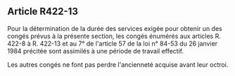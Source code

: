 ## Article R422-13

Pour la détermination de la durée des services exigée pour obtenir un des congés prévus à la présente section,
les congés énumérés aux articles R. 422-8 à R. 422-13 et au 7° de l'article 57 de la loi n° 84-53 du 26 janvier
1984 précitée sont assimilés à une période de travail effectif.

Les autres congés ne font pas perdre l'ancienneté acquise avant leur octroi.

